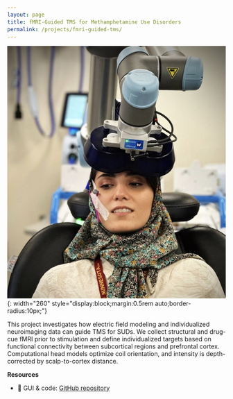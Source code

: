 ```yaml
---
layout: page
title: fMRI-Guided TMS for Methamphetamine Use Disorders
permalink: /projects/fmri-guided-tms/
---
```


![Personalized NIBS](/assets/images/project1.jpg){: width="260" style="display:block;margin:0.5rem auto;border-radius:10px;"}

This project investigates how electric field modeling and individualized neuroimaging data can guide TMS for SUDs. We collect structural and drug-cue fMRI prior to stimulation and define individualized targets based on functional connectivity between subcortical regions and prefrontal cortex. Computational head models optimize coil orientation, and intensity is depth-corrected by scalp-to-cortex distance.

**Resources**  
- 🧰 GUI & code: <a href="https://github.com/SoleimaniGhazaleh/fmri-guided-TMS-GUI" target="_blank" rel="noopener">GitHub repository</a>
